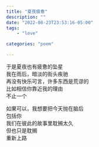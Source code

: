```yaml
---
title: "夏夜疲惫"
description: ""
date: "2022-08-23T23:53:16-05:00"
tags: 
    - "love"

categories: "poem"

---
```

于是夏夜也有疲惫的坠星\
我在雨后，暗淡的街头疾驰\
再没有快乐可言，许多东西是荒谬的\
比如相信你靠近我的理由\
不止一个

如果可以，我想要把今天抛在脑后\
包括你\
我们在彼此的故事里耽搁太久\
但也只是耽搁\
重新上路


